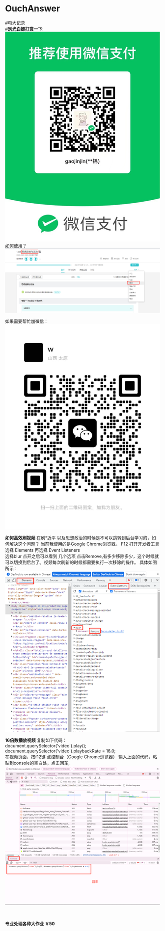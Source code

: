 # OuchAnswer
#电大记录<br>
#**別光白嫖打赏一下**:<br>
![image](https://github.com/gaojinjin/OuchAnswer/blob/main/otherInfo/GetMoney.jpg)<br>
如何使用？
![image](https://github.com/gaojinjin/OuchAnswer/blob/main/otherInfo/howUse.png)<br>

如果需要帮忙加微信：<br>
![image](https://github.com/gaojinjin/OuchAnswer/blob/main/otherInfo/Add.jpg)<br>

**如何高效刷视频**
在刷*近平 以及思想政治的时候是不可以跳转到后台学习的，如何解决这个问题？
当前我使用的是Google Chrome浏览器。
F12 打开开发者工具
选择 Elements  再选择  Event  Listeners    
选择blur   点开之后可以看到 几个选项 点击Remove,有多少移除多少，这个时候就可以切换到后台了。视频每次刷新的时候都需要执行一次移除的操作。
具体如图所示：<br>
![image](https://github.com/gaojinjin/OuchAnswer/blob/main/otherInfo/Chrome.png)<br>

**16倍数播放视频**
复制如下代码：<br>
document.querySelector('video').play(); 
document.querySelector('video').playbackRate = 16.0;
<br>
在视频页面，按f12键 点控制台（Google Chrome浏览器）
输入上面的代码，粘贴到console的空白处，点击回车,
![image](https://github.com/gaojinjin/OuchAnswer/blob/main/otherInfo/VideoSpeed.png)<br>
<br>
<br>

**专业处理各种大作业 ￥50**
